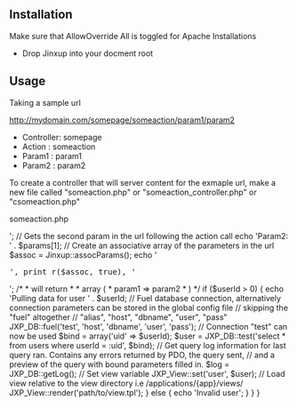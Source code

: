 Installation
-------------
Make sure that AllowOverride All is toggled for Apache Installations

- Drop Jinxup into your docment root

Usage
------
Taking a sample url

http://mydomain.com/somepage/someaction/param1/param2

- Controller: somepage
- Action    : someaction
- Param1    : param1
- Param2    : param2

To create a controller that will server content for the exmaple url, make a new file called "someaction.php" or "someaction_controller.php" or "csomeaction.php"

someaction.php

<?php

	class SomePage_Controller
	{
		public function someactionAction($userId = 0)
		{
			$params = Jinxup::getParams();

			// The first param is passed as a function argument if any
			// Alternatively $params[0] will also contain the first parameter following the action call
			echo 'UserId: ' . $userId;
			echo '<br />';
			// Gets the second param in the url following the action call
			echo 'Param2: ' . $params[1];
		
			// Create an associative array of the parameters in the url
			$assoc  = Jinxup::assocParams();
		
			echo '<pre>', print_r($assoc, true), '</pre>';
		
			/*
			 * will return
			 * 
			 * array (
			 *  param1 => param2
			 * )
			 */

			if ($userId > 0)
			{
				echo 'Pulling data for user ' . $userId;

				// Fuel database connection, alternatively connection parameters can be stored in the global config file
				// skipping the "fuel" altogether
				// "alias", "host", "dbname", "user", "pass"
				JXP_DB::fuel('test', 'host', 'dbname', 'user', 'pass');

				// Connection "test" can now be used
				$bind = array('uid' => $userId);
				$user = JXP_DB::test('select * from users where userId = :uid', $bind);
			
				// Get query log information for last query ran. Contains any errors returned by PDO, the query sent,
				// and a preview of the query with bound parameters filled in.
				$log = JXP_DB::getLog();

				// Set view variable
				JXP_View::set('user', $user);

				// Load view relative to the view directory i.e /applications/{app}/views/
				JXP_View::render('path/to/view.tpl');

			} else {

				echo 'Invalid user';
			}
		}
	}
